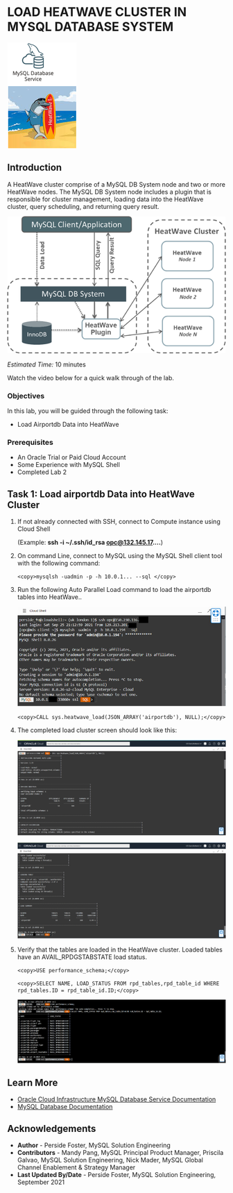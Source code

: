# LOAD HEATWAVE CLUSTER IN MYSQL DATABASE SYSTEM  
![INTRO](./images/00_mds_heatwave_2.png " ")

## Introduction

A HeatWave cluster comprise of a MySQL DB System node and two or more HeatWave nodes. The MySQL DB System node includes a plugin that is responsible for cluster management, loading data into the HeatWave cluster, query scheduling, and returning query result.

![Connect](./images/10addheat00.png " ")

_Estimated Time:_ 10 minutes

Watch the video below for a quick walk through of the lab.

[](youtube:OzqCt3XATto)

### Objectives

In this lab, you will be guided through the following task:

- Load Airportdb Data into HeatWave

### Prerequisites

- An Oracle Trial or Paid Cloud Account
- Some Experience with MySQL Shell
- Completed Lab 2


## Task 1: Load airportdb Data into HeatWave Cluster
1. If not already connected with SSH, connect to Compute instance using Cloud Shell

    (Example: **ssh -i ~/.ssh/id_rsa opc@132.145.17....**)

2. On command Line, connect to MySQL using the MySQL Shell client tool with the following command:

    ```
    <copy>mysqlsh -uadmin -p -h 10.0.1... --sql </copy>
    ```

3. Run the following Auto Parallel Load command to load the airportdb tables into HeatWave..

    ![Connect](./images/heatwave-load-01-shell.png " ")

    ```
    <copy>CALL sys.heatwave_load(JSON_ARRAY('airportdb'), NULL);</copy>
    ```
4. The completed load cluster screen should look like this:

    ![Connect](./images/heatwave-load-02.png " ")

    ![Connect](./images/heatwave-load-03.png " ")

5.	Verify that the tables are loaded in the HeatWave cluster. Loaded tables have an AVAIL_RPDGSTABSTATE load status.

    ```
    <copy>USE performance_schema;</copy>
    ```
    ```
    <copy>SELECT NAME, LOAD_STATUS FROM rpd_tables,rpd_table_id WHERE rpd_tables.ID = rpd_table_id.ID;</copy>
    ```
    ![Connect](./images/heatwave-load-04.png " ")

## Learn More

* [Oracle Cloud Infrastructure MySQL Database Service Documentation ](https://docs.cloud.oracle.com/en-us/iaas/MySQL-database)
* [MySQL Database Documentation](https://www.MySQL.com)

## Acknowledgements
* **Author** - Perside Foster, MySQL Solution Engineering
* **Contributors** - Mandy Pang, MySQL Principal Product Manager,  Priscila Galvao, MySQL Solution Engineering, Nick Mader, MySQL Global Channel Enablement & Strategy Manager
* **Last Updated By/Date** - Perside Foster, MySQL Solution Engineering, September 2021
